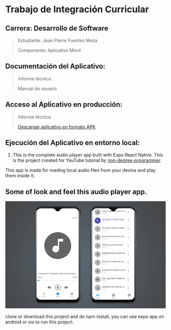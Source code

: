 # Trabajo de Integración Curricular
## Carrera: Desarrollo de Software
 > Estudiante: Jean Pierre Fuentes Meza
 > 
 > Componente: Aplicativo Móvil
## Documentación del Aplicativo:
 > Informe técnico
 > 
 > Manual de usuario
## Acceso al Aplicativo en producción:
 > Informe técnico
 > 
 > [Descargar aplicativo en formato APK](https://epnecuador-my.sharepoint.com/:u:/g/personal/jean_fuentes_epn_edu_ec/EUE2DuSTkKBLsKztB1Uso0UB0VsGtdBkNefbpZ4j0gUjzw?e=jWNXrK).
## Ejecución del Aplicativo en entorno local:
1. This is the complete audio player app built with Expo React Native. This is the project created for YouTube tutorial by [non-degree-programmer](https://www.youtube.com/channel/UCiTUxayvzwCn9qStZYK07zg).

This app is made for reading local audio files from your device and play them inside it.

## Some of look and feel this audio player app.

![Audio Player](./images/player-image.jpg)

clone or download this project and do npm install, you can use expo app on android or ios to run this project.
